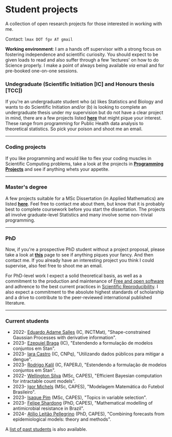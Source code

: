 # Student projects
A collection of open research projects for those interested in working with me.

Contact: `lmax DOT fgv AT gmail`

**Working environment**: I am a hands off supervisor with a strong focus on fostering independence and scientific curiosity. You should expect to be given loads to read and also suffer through a few 'lectures' on how to do Science properly. I make a point of always being available _via_ email and for pre-booked one-on-one sessions. 

### Undegraduate (Scientific Initiation [IC] and Honours thesis [TCC])

If you're an undergraduate student who (a) likes Statistics and Biology and wants to do Scientific Initiation and/or (b) is looking to complete an undergraduate thesis under my supervision but do not have a clear project in mind, there are a few projects listed [**here**](https://github.com/maxbiostat/Student_projects/blob/main/Undegraduate/README.md) that might pique your interest.
These range from programming for Public Health data analysis to theoretical statistics. So pick your poison and shoot me an email.

---

### Coding projects

If you like programming and would like to flex your coding muscles in Scientific Computing problems, take a look at the projects in [**Programming Projects**](https://github.com/maxbiostat/Student_projects/tree/main/ProgrammingProjects) and see if anything whets your appetite. 

---
### Master's degree

A few projects suitable for a MSc Dissertation (in Applied Mathematics) are listed [**here**](https://github.com/maxbiostat/Student_projects/blob/main/MSc/README.md). Feel free to contact me about them, but know that it is probably best to complete coursework before you start the dissertation.
The projects all involve graduate-level Statistics and many involve some non-trivial programming.

---

### PhD

Now, if you're a prospective PhD student without a project proposal, please take a look at [**this**](https://github.com/maxbiostat/Student_projects/blob/main/PhD/README.md) page to see if anything piques your fancy. And then contact me. If you already have an interesting project you think I could supervise, also feel free to shoot me an email.

For PhD-level work I expect a solid theoretical basis, as well as a commitment to the production and maintenance of [Free and open software](https://en.wikipedia.org/wiki/Free_and_open-source_software) and adhrence to the best current practices in [Scientific Reproducibility](https://en.wikipedia.org/wiki/Reproducibility). I also expect a commitment to the absolute highest standards of scholarship and a drive to contribute to the peer-reviewed international published literature. 

---

### Current students


- 2022- [Eduardo Adame Salles](https://github.com/adamesalles) (IC, INCTMat), "Shape-constrained Gaussian Processes with derivative information".
- 2023- [Ezequiel Braga](https://github.com/EzequielEBS) (IC), "Estendendo a formulação de modelos conjuntos em Stan".
- 2023- [Iara Castro](https://github.com/iaracastro) (IC, CNPq), "Utilizando dados públicos para mitigar a dengue".
- 2023- [Rodrigo Kalil](https://www.linkedin.com/in/rodrigo-cavalcante-kalil/?locale=en_US) (IC, FAPERJ), "Estendendo a formulação de modelos conjuntos em Stan".
- 2022- [Wellington Silva](https://github.com/wellington36) (MSc, CAPES), "Efficient Bayesian computation for intractable count models".
- 2023- [Igor Michels](https://github.com/IgorMichels) (MSc, CAPES), "Modelagem Matemática do Futebol Brasileiro". 
- 2023- [Isaque Pim](https://github.com/isaquepim) (MSc, CAPES), "Topics in variable selection".
- 2023- [Felipe Shardong](https://www.linkedin.com/in/felipe-schardong-9911a1217/) (PhD, CAPES), "Mathematical modelling of antimicrobial resistance in Brazil".
- 2024- [Atílio Leitão Pellegrino](https://www.linkedin.com/in/at%C3%ADlio-leit%C3%A3o-pellegrino-59016a192/?originalSubdomain=br) (PhD, CAPES), "Combining forecasts from epidemiological models: theory and methods".

A [list of past students](https://github.com/maxbiostat/Student_projects/tree/main/Alumni#readme) is also available. 
